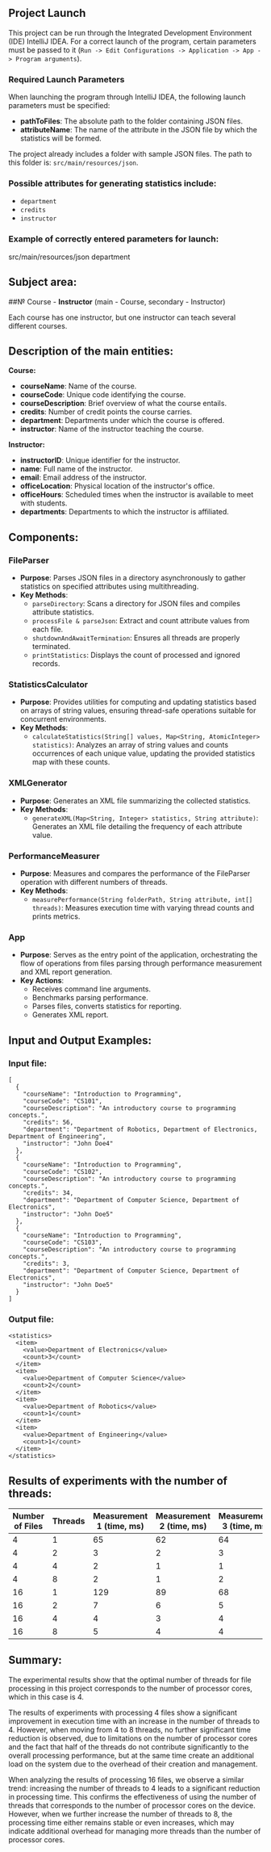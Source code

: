 ## Project Launch

This project can be run through the Integrated Development Environment (IDE) IntelliJ IDEA. For a correct launch of the program, certain parameters must be passed to it 
(`Run -> Edit Configurations -> Application -> App -> Program arguments`).

### Required Launch Parameters

When launching the program through IntelliJ IDEA, the following launch parameters must be specified:

- **pathToFiles**: The absolute path to the folder containing JSON files.
- **attributeName**: The name of the attribute in the JSON file by which the statistics will be formed.

The project already includes a folder with sample JSON files. The path to this folder is: `src/main/resources/json`.

### Possible attributes for generating statistics include:

- `department`
- `credits`
- `instructor`

### Example of correctly entered parameters for launch:

src/main/resources/json department


## Subject area:

##№ Course - **Instructor** (main - Course, secondary - Instructor)

Each course has one instructor, but one instructor can teach several different courses.

## Description of the main entities:

**Course:** 

- **courseName**:  Name of the course.
- **courseCode**: Unique code identifying the course.
- **courseDescription**: Brief overview of what the course entails.
- **credits**: Number of credit points the course carries.
- **department**: Departments under which the course is offered.
- **instructor**: Name of the instructor teaching the course.

**Instructor:** 

- **instructorID**: Unique identifier for the instructor.
- **name**: Full name of the instructor.
- **email**: Email address of the instructor.
- **officeLocation**: Physical location of the instructor's office.
- **officeHours**: Scheduled times when the instructor is available to meet with students.
- **departments**: Departments to which the instructor is affiliated.


## Components:

### FileParser

- **Purpose**: Parses JSON files in a directory asynchronously to gather statistics on specified attributes using multithreading.
- **Key Methods**:
  - `parseDirectory`: Scans a directory for JSON files and compiles attribute statistics.
  - `processFile & parseJson`: Extract and count attribute values from each file.
  - `shutdownAndAwaitTermination`: Ensures all threads are properly terminated.
  - `printStatistics`: Displays the count of processed and ignored records.

### StatisticsCalculator

- **Purpose**: Provides utilities for computing and updating statistics based on arrays of string values, ensuring thread-safe operations suitable for concurrent environments.
- **Key Methods**:
  - `calculateStatistics(String[] values, Map<String, AtomicInteger> statistics)`: Analyzes an array of string values and counts occurrences of each unique value, updating the provided statistics map with these counts.

### XMLGenerator

- **Purpose**: Generates an XML file summarizing the collected statistics.
- **Key Methods**:
  - `generateXML(Map<String, Integer> statistics, String attribute)`: Generates an XML file detailing the frequency of each attribute value.

### PerformanceMeasurer

- **Purpose**: Measures and compares the performance of the FileParser operation with different numbers of threads.
- **Key Methods**:
  - `measurePerformance(String folderPath, String attribute, int[] threads)`: Measures execution time with varying thread counts and prints metrics.

### App

- **Purpose**: Serves as the entry point of the application, orchestrating the flow of operations from files parsing through performance measurement and XML report generation.
- **Key Actions**:
  - Receives command line arguments.
  - Benchmarks parsing performance.
  - Parses files, converts statistics for reporting.
  - Generates XML report.


## Input and Output Examples:

### Input file:

```
[
  {
    "courseName": "Introduction to Programming",
    "courseCode": "CS101",
    "courseDescription": "An introductory course to programming concepts.",
    "credits": 56,
    "department": "Department of Robotics, Department of Electronics, Department of Engineering",
    "instructor": "John Doe4"
  },
  {
    "courseName": "Introduction to Programming",
    "courseCode": "CS102",
    "courseDescription": "An introductory course to programming concepts.",
    "credits": 34,
    "department": "Department of Computer Science, Department of Electronics",
    "instructor": "John Doe5"
  },
  {
    "courseName": "Introduction to Programming",
    "courseCode": "CS103",
    "courseDescription": "An introductory course to programming concepts.",
    "credits": 3,
    "department": "Department of Computer Science, Department of Electronics",
    "instructor": "John Doe5"
  }
]
```

### Output file:

```
<statistics>
  <item>
    <value>Department of Electronics</value>
    <count>3</count>
  </item>
  <item>
    <value>Department of Computer Science</value>
    <count>2</count>
  </item>
  <item>
    <value>Department of Robotics</value>
    <count>1</count>
  </item>
  <item>
    <value>Department of Engineering</value>
    <count>1</count>
  </item>
</statistics>
```


## Results of experiments with the number of threads:

| Number of Files | Threads | Measurement 1 (time, ms) | Measurement 2 (time, ms) | Measurement 3 (time, ms) |
|-----------------|---------|--------------------------|--------------------------|--------------------------|
| 4               | 1       | 65                       | 62                       | 64                       |
| 4               | 2       | 3                        | 2                        | 3                        |
| 4               | 4       | 2                        | 1                        | 1                        |
| 4               | 8       | 2                        | 1                        | 2                        |
| 16              | 1       | 129                      | 89                       | 68                       |
| 16              | 2       | 7                        | 6                        | 5                        |
| 16              | 4       | 4                        | 3                        | 4                        |
| 16              | 8       | 5                        | 4                        | 4                        |


## Summary:
The experimental results show that the optimal number of threads for file processing in this project corresponds to the number of processor cores, which in this case is 4. 

The results of experiments with processing 4 files show a significant improvement in execution time with an increase in the number of threads to 4. However, when moving from 4 to 8 threads, no further significant time reduction is observed, due to limitations on the number of processor cores and the fact that half of the threads do not contribute significantly to the overall processing performance, but at the same time create an additional load on the system due to the overhead of their creation and management.

When analyzing the results of processing 16 files, we observe a similar trend: increasing the number of threads to 4 leads to a significant reduction in processing time. This confirms the effectiveness of using the number of threads that corresponds to the number of processor cores on the device. However, when we further increase the number of threads to 8, the processing time either remains stable or even increases, which may indicate additional overhead for managing more threads than the number of processor cores.
